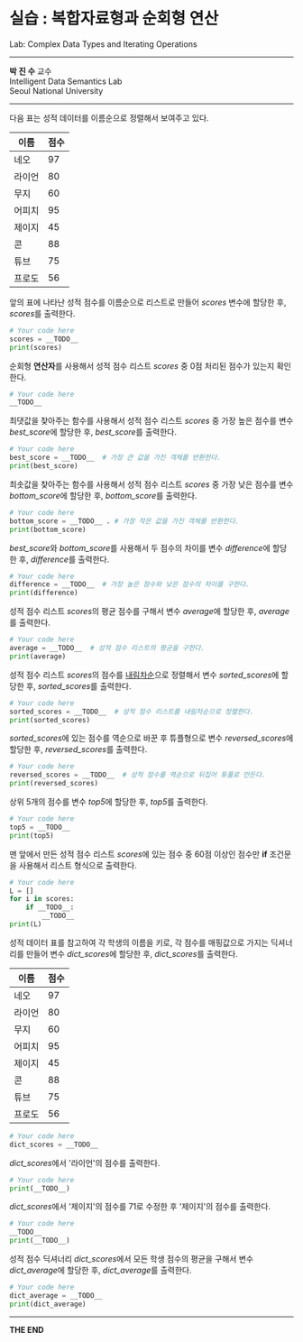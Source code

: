 실습 : 복합자료형과 순회형 연산
===

Lab: Complex Data Types and Iterating Operations

***

**박 진 수** 교수    
Intelligent Data Semantics Lab  
Seoul National University

***

다음 표는 성적 데이터를 이름순으로 정렬해서 보여주고 있다.

|이름|점수|
|-|-|
|네오|97|
|라이언|80|
|무지|60|
|어피치|95|
|제이지|45| 
|콘|88|
|튜브|75|
|프로도|56|

앞의 표에 나타난 성적 점수를 이름순으로 리스트로 만들어 *scores* 변수에 할당한 후, *scores*를 출력한다.


```python
# Your code here
scores = __TODO__
print(scores)
```

순회형 **연산자**를 사용해서 성적 점수 리스트 *scores* 중 0점 처리된 점수가 있는지 확인한다.


```python
# Your code here
__TODO__
```

최댓값을 찾아주는 함수를 사용해서 성적 점수 리스트 *scores* 중 가장 높은 점수를 변수*best_score*에 할당한 후, *best_score*를 출력한다.


```python
# Your code here
best_score = __TODO__  # 가장 큰 값을 가진 객체를 반환한다.
print(best_score)
```

최솟값을 찾아주는 함수를 사용해서 성적 점수 리스트 *scores* 중 가장 낮은 점수를 변수 *bottom_score*에 할당한 후, *bottom_score*를 출력한다.


```python
# Your code here
bottom_score = __TODO__ . # 가장 작은 값을 가진 객체를 반환한다.
print(bottom_score)
```

*best_score*와  *bottom_score*를 사용해서 두 점수의 차이를 변수 *difference*에 할당한 후, *difference*를 출력한다.


```python
# Your code here
difference = __TODO__  # 가장 높은 점수와 낮은 점수의 차이를 구한다.
print(difference)
```

성적 점수 리스트 *scores*의 평균 점수를 구해서 변수 *average*에 할당한 후, *average*를 출력한다.


```python
# Your code here
average = __TODO__  # 성적 점수 리스트의 평균을 구한다.
print(average)
```

성적 점수 리스트 *scores*의 점수를 <u>내림차순</u>으로 정렬해서 변수 *sorted_scores*에 할당한 후, *sorted_scores*를 출력한다.


```python
# Your code here
sorted_scores = __TODO__  # 성적 점수 리스트를 내림차순으로 정렬한다.
print(sorted_scores)
```

*sorted_scores*에 있는 점수를 역순으로 바꾼 후 튜플형으로 변수 *reversed_scores*에 할당한 후, *reversed_scores*를 출력한다.


```python
# Your code here
reversed_scores = __TODO__  # 성적 점수를 역순으로 뒤집어 튜플로 만든다.
print(reversed_scores)
```

상위 5개의 점수를 변수 *top5*에 할당한 후, *top5*를 출력한다.


```python
# Your code here
top5 = __TODO__
print(top5)
```

맨 앞에서 만든 성적 점수 리스트 *scores*에 있는 점수 중 60점 이상인 점수만 **if** 조건문을 사용해서 리스트 형식으로 출력한다.


```python
# Your code here
L = []  
for i in scores:  
    if __TODO__:  
        __TODO__
print(L)  
```

성적 데이터 표를 참고하여 각 학생의 이름을 키로, 각 점수를 매핑값으로 가지는 딕셔너리를 만들어 변수 *dict_scores*에 할당한 후, *dict_scores*를 출력한다.


|이름|점수|
|-|-|
|네오|97|
|라이언|80|
|무지|60|
|어피치|95|
|제이지|45| 
|콘|88|
|튜브|75|
|프로도|56|


```python
# Your code here
dict_scores = __TODO__
```

*dict_scores*에서 '라이언'의 점수를 출력한다.


```python
# Your code here
print(__TODO__)  
```

*dict_scores*에서 '제이지'의 점수를 71로 수정한 후 '제이지'의 점수를 출력한다.


```python
# Your code here
__TODO__
print(__TODO__)
```

성적 점수 딕셔너리 *dict_scores*에서 모든 학생 점수의 평균을 구해서 변수 *dict_average*에 할당한 후, *dict_average*를 출력한다.


```python
# Your code here
dict_average = __TODO__
print(dict_average)
```
---
**THE END**